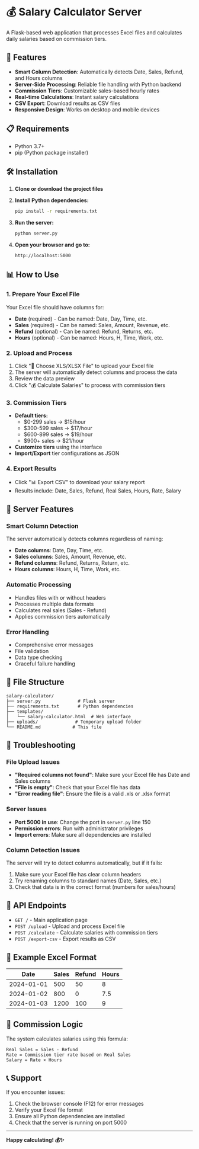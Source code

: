 # 💰 Salary Calculator Server

A Flask-based web application that processes Excel files and calculates daily salaries based on commission tiers.

## 🚀 Features

- **Smart Column Detection**: Automatically detects Date, Sales, Refund, and Hours columns
- **Server-Side Processing**: Reliable file handling with Python backend
- **Commission Tiers**: Customizable sales-based hourly rates
- **Real-time Calculations**: Instant salary calculations
- **CSV Export**: Download results as CSV files
- **Responsive Design**: Works on desktop and mobile devices

## 📋 Requirements

- Python 3.7+
- pip (Python package installer)

## 🛠️ Installation

1. **Clone or download the project files**

2. **Install Python dependencies:**
   ```bash
   pip install -r requirements.txt
   ```

3. **Run the server:**
   ```bash
   python server.py
   ```

4. **Open your browser and go to:**
   ```
   http://localhost:5000
   ```

## 📊 How to Use

### 1. Prepare Your Excel File
Your Excel file should have columns for:
- **Date** (required) - Can be named: Date, Day, Time, etc.
- **Sales** (required) - Can be named: Sales, Amount, Revenue, etc.
- **Refund** (optional) - Can be named: Refund, Returns, etc.
- **Hours** (optional) - Can be named: Hours, H, Time, Work, etc.

### 2. Upload and Process
1. Click "📁 Choose XLS/XLSX File" to upload your Excel file
2. The server will automatically detect columns and process the data
3. Review the data preview
4. Click "💰 Calculate Salaries" to process with commission tiers

### 3. Commission Tiers
- **Default tiers:**
  - $0-299 sales → $15/hour
  - $300-599 sales → $17/hour
  - $600-899 sales → $19/hour
  - $900+ sales → $21/hour
- **Customize tiers** using the interface
- **Import/Export** tier configurations as JSON

### 4. Export Results
- Click "📊 Export CSV" to download your salary report
- Results include: Date, Sales, Refund, Real Sales, Hours, Rate, Salary

## 🔧 Server Features

### Smart Column Detection
The server automatically detects columns regardless of naming:
- **Date columns**: Date, Day, Time, etc.
- **Sales columns**: Sales, Amount, Revenue, etc.
- **Refund columns**: Refund, Returns, Return, etc.
- **Hours columns**: Hours, H, Time, Work, etc.

### Automatic Processing
- Handles files with or without headers
- Processes multiple data formats
- Calculates real sales (Sales - Refund)
- Applies commission tiers automatically

### Error Handling
- Comprehensive error messages
- File validation
- Data type checking
- Graceful failure handling

## 📁 File Structure

```
salary-calculator/
├── server.py              # Flask server
├── requirements.txt       # Python dependencies
├── templates/
│   └── salary-calculator.html  # Web interface
├── uploads/              # Temporary upload folder
└── README.md            # This file
```

## 🐛 Troubleshooting

### File Upload Issues
- **"Required columns not found"**: Make sure your Excel file has Date and Sales columns
- **"File is empty"**: Check that your Excel file has data
- **"Error reading file"**: Ensure the file is a valid .xls or .xlsx format

### Server Issues
- **Port 5000 in use**: Change the port in `server.py` line 150
- **Permission errors**: Run with administrator privileges
- **Import errors**: Make sure all dependencies are installed

### Column Detection Issues
The server will try to detect columns automatically, but if it fails:
1. Make sure your Excel file has clear column headers
2. Try renaming columns to standard names (Date, Sales, etc.)
3. Check that data is in the correct format (numbers for sales/hours)

## 🔄 API Endpoints

- `GET /` - Main application page
- `POST /upload` - Upload and process Excel file
- `POST /calculate` - Calculate salaries with commission tiers
- `POST /export-csv` - Export results as CSV

## 📝 Example Excel Format

| Date       | Sales | Refund | Hours |
|------------|-------|--------|-------|
| 2024-01-01 | 500   | 50     | 8     |
| 2024-01-02 | 800   | 0      | 7.5   |
| 2024-01-03 | 1200  | 100    | 9     |

## 🎯 Commission Logic

The system calculates salaries using this formula:
```
Real Sales = Sales - Refund
Rate = Commission tier rate based on Real Sales
Salary = Rate × Hours
```

## 📞 Support

If you encounter issues:
1. Check the browser console (F12) for error messages
2. Verify your Excel file format
3. Ensure all Python dependencies are installed
4. Check that the server is running on port 5000

---

**Happy calculating! 💰✨** 